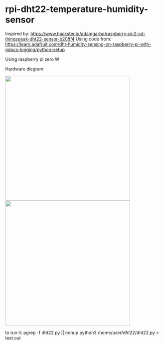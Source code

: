 # rpi-dht22-temperature-humidity-sensor


Inspired by: https://www.hackster.io/adamgarbo/raspberry-pi-2-iot-thingspeak-dht22-sensor-b208f4
Using code from: https://learn.adafruit.com/dht-humidity-sensing-on-raspberry-pi-with-gdocs-logging/python-setup

Using raspberry pi zero W

Hardware diagram

<img src="https://github.com/valllllll2000/rpi-dht22-temperature-humidity-sensor/assets/923280/e84a83f1-f40b-4d82-8147-69f80e6a1c4d" width="400" />
<img src="https://github.com/valllllll2000/rpi-dht22-temperature-humidity-sensor/assets/923280/4eb62396-b247-4ce6-a1ea-80a7e29f1075" width="400" />

to run it:
pgrep -f dht22.py || nohup python3 /home/user/dht22/dht22.py > test.out
